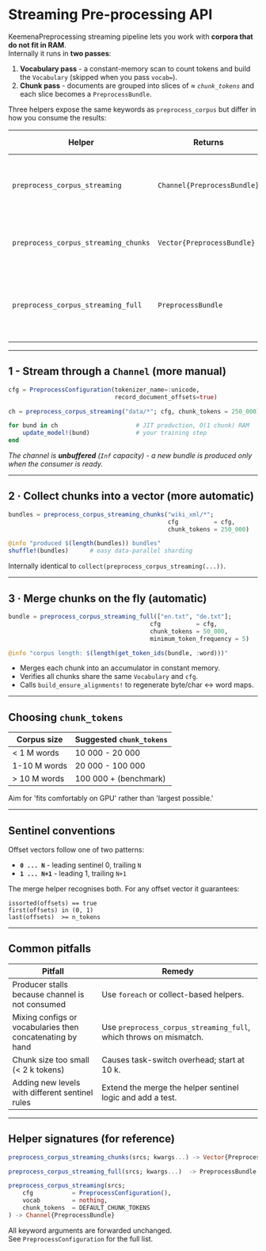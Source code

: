 

# Streaming Pre-processing API

KeemenaPreprocessing streaming pipeline lets you work with **corpora that do not fit in RAM**.  
Internally it runs in **two passes**:

1. **Vocabulary pass** - a constant-memory scan to count tokens and build the `Vocabulary`
   (skipped when you pass `vocab=`).
2. **Chunk pass** - documents are grouped into slices of *≈ `chunk_tokens`*
   and each slice becomes a `PreprocessBundle`.

Three helpers expose the same keywords as `preprocess_corpus` but differ in
how you consume the results:

| Helper | Returns | Best when … |
| ------ | ------- | ----------- |
| `preprocess_corpus_streaming` | `Channel{PreprocessBundle}` | You want back-pressure inside a training loop. |
| `preprocess_corpus_streaming_chunks` | `Vector{PreprocessBundle}` | You prefer materialised chunks (e.g. GPU sharding). |
| `preprocess_corpus_streaming_full` | `PreprocessBundle` | You need one big bundle but can't load the raw corpus at once. |

---

## 1 - Stream through a `Channel` (more manual)

```julia
cfg = PreprocessConfiguration(tokenizer_name=:unicode,
                              record_document_offsets=true)

ch = preprocess_corpus_streaming("data/*"; cfg, chunk_tokens = 250_000)

for bund in ch                      # JIT production, O(1 chunk) RAM
    update_model!(bund)             # your training step
end
```

*The channel is **unbuffered** (`Inf` capacity) - a new bundle is produced only
when the consumer is ready.*

---

## 2 · Collect chunks into a vector (more automatic)

```julia
bundles = preprocess_corpus_streaming_chunks("wiki_xml/*";
                                             cfg          = cfg,
                                             chunk_tokens = 250_000)

@info "produced $(length(bundles)) bundles"
shuffle!(bundles)      # easy data-parallel sharding
```

Internally identical to `collect(preprocess_corpus_streaming(...))`.

---

## 3 · Merge chunks on the fly (automatic)

```julia
bundle = preprocess_corpus_streaming_full(["en.txt", "de.txt"];
                                        cfg          = cfg,
                                        chunk_tokens = 50_000,
                                        minimum_token_frequency = 5)

@info "corpus length: $(length(get_token_ids(bundle, :word)))"
```

* Merges each chunk into an accumulator in constant memory.  
* Verifies all chunks share the same `Vocabulary` and `cfg`.  
* Calls `build_ensure_alignments!` to regenerate byte/char <-> word maps.

---

## Choosing `chunk_tokens`

| Corpus size | Suggested `chunk_tokens` |
|-------------|--------------------------|
| < 1 M words | 10 000 - 20 000 |
| 1-10 M words | 20 000 - 100 000 |
| > 10 M words | 100 000 + (benchmark) |

Aim for 'fits comfortably on GPU' rather than 'largest possible.'

---

## Sentinel conventions

Offset vectors follow one of two patterns:

* **`0 ... N`** - leading sentinel 0, trailing `N`
* **`1 ... N+1`** - leading 1, trailing `N+1`

The merge helper recognises both.  For any offset vector it guarantees:

```
issorted(offsets) == true
first(offsets) in (0, 1)
last(offsets)  >= n_tokens
```

---

## Common pitfalls

| Pitfall | Remedy |
|---------|--------|
| Producer stalls because channel is not consumed | Use `foreach` or collect-based helpers. |
| Mixing configs or vocabularies then concatenating by hand | Use `preprocess_corpus_streaming_full`, which throws on mismatch. |
| Chunk size too small (< 2 k tokens) | Causes task-switch overhead; start at 10 k. |
| Adding new levels with different sentinel rules | Extend the merge the helper sentinel logic and add a test. |

---

## Helper signatures (for reference)

```julia
preprocess_corpus_streaming_chunks(srcs; kwargs...) -> Vector{PreprocessBundle}

preprocess_corpus_streaming_full(srcs; kwargs...)  -> PreprocessBundle

preprocess_corpus_streaming(srcs;
    cfg           = PreprocessConfiguration(),
    vocab         = nothing,
    chunk_tokens  = DEFAULT_CHUNK_TOKENS
) -> Channel{PreprocessBundle}
```

All keyword arguments are forwarded unchanged.  
See `PreprocessConfiguration` for the full list.

